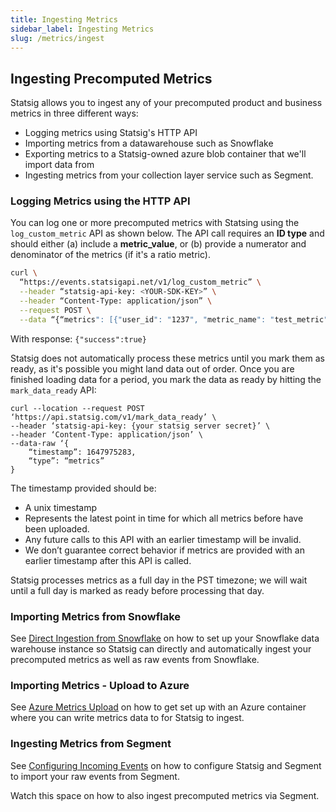 ```yaml
---
title: Ingesting Metrics
sidebar_label: Ingesting Metrics
slug: /metrics/ingest
---
```


## Ingesting Precomputed Metrics

Statsig allows you to ingest any of your precomputed product and business metrics in three different ways:

- Logging metrics using Statsig's HTTP API
- Importing metrics from a datawarehouse such as Snowflake
- Exporting metrics to a Statsig-owned azure blob container that we'll import data from
- Ingesting metrics from your collection layer service such as Segment.

### Logging Metrics using the HTTP API

You can log one or more precomputed metrics with Statsing using the `log_custom_metric` API as shown below. The API call requires an **ID type** and should either (a) include a **metric_value**, or (b) provide a numerator and denominator of the metrics (if it's a ratio metric).

```bash
curl \
  “https://events.statsigapi.net/v1/log_custom_metric” \
  --header “statsig-api-key: <YOUR-SDK-KEY>” \
  --header “Content-Type: application/json” \
  --request POST \
  --data “{“metrics": [{"user_id": "1237", "metric_name": "test_metric", "id_type": "user_id", "metric_value": 90}, {"user_id": "4568", "metric_name": "ratio", "id_type": "stable_id", "numerator": 3, "denominator": 15}]}”
```

With response:
`{"success":true}`

Statsig does not automatically process these metrics until you mark them as ready, as it's possible you might land data out of order. Once you are finished loading data for a period, you mark the data as ready by hitting the `mark_data_ready` API:

```
curl --location --request POST ‘https://api.statsig.com/v1/mark_data_ready’ \
--header ‘statsig-api-key: {your statsig server secret}’ \
--header ‘Content-Type: application/json’ \
--data-raw ‘{
    “timestamp”: 1647975283,
    “type”: “metrics”
}
```

The timestamp provided should be:

- A unix timestamp
- Represents the latest point in time for which all metrics before have been uploaded.
- Any future calls to this API with an earlier timestamp will be invalid.
- We don’t guarantee correct behavior if metrics are provided with an earlier timestamp after this API is called.

Statsig processes metrics as a full day in the PST timezone; we will wait until a full day is marked as ready before processing that day.

### Importing Metrics from Snowflake

See [Direct Ingestion from Snowflake](/integrations/data-imports/snowflake#direct-ingestion-from-snowflake) on how to set up your Snowflake data warehouse instance so Statsig can directly and automatically ingest your precomputed metrics as well as raw events from Snowflake.

### Importing Metrics - Upload to Azure

See [Azure Metrics Upload](/integrations/data-imports/azure_upload) on how to get set up with an Azure container where you can write metrics data to for Statsig to ingest.

### Ingesting Metrics from Segment

See [Configuring Incoming Events](/integrations/data-connectors/segment#configuring-incoming-events) on how to configure Statsig and Segment to import your raw events from Segment.

Watch this space on how to also ingest precomputed metrics via Segment.
